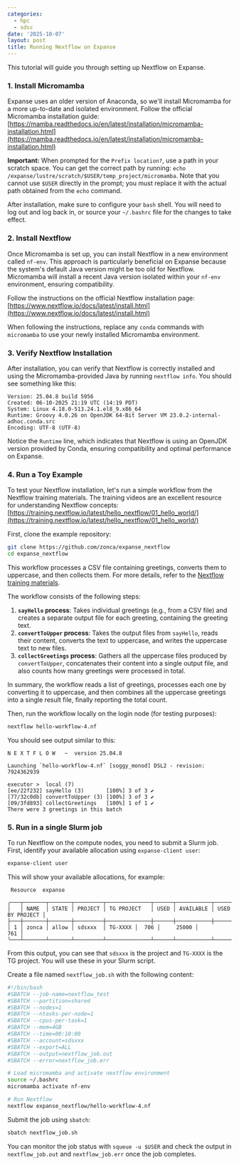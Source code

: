 ```yaml
---
categories:
  - hpc
  - sdsc
date: '2025-10-07'
layout: post
title: Running Nextflow on Expanse
---
```


This tutorial will guide you through setting up Nextflow on Expanse.

### 1. Install Micromamba

Expanse uses an older version of Anaconda, so we'll install Micromamba for a more up-to-date and isolated environment. Follow the official Micromamba installation guide: [https://mamba.readthedocs.io/en/latest/installation/micromamba-installation.html](https://mamba.readthedocs.io/en/latest/installation/micromamba-installation.html)

**Important:** When prompted for the `Prefix location?`, use a path in your scratch space. You can get the correct path by running: `echo /expanse/lustre/scratch/$USER/temp_project/micromamba`. Note that you cannot use `$USER` directly in the prompt; you must replace it with the actual path obtained from the `echo` command.

After installation, make sure to configure your `bash` shell. You will need to log out and log back in, or source your `~/.bashrc` file for the changes to take effect.

### 2. Install Nextflow

Once Micromamba is set up, you can install Nextflow in a new environment called `nf-env`. This approach is particularly beneficial on Expanse because the system's default Java version might be too old for Nextflow. Micromamba will install a recent Java version isolated within your `nf-env` environment, ensuring compatibility.

Follow the instructions on the official Nextflow installation page: [https://www.nextflow.io/docs/latest/install.html](https://www.nextflow.io/docs/latest/install.html)

When following the instructions, replace any `conda` commands with `micromamba` to use your newly installed Micromamba environment.

### 3. Verify Nextflow Installation

After installation, you can verify that Nextflow is correctly installed and using the Micromamba-provided Java by running `nextflow info`. You should see something like this:

```
Version: 25.04.8 build 5956
Created: 06-10-2025 21:19 UTC (14:19 PDT)
System: Linux 4.18.0-513.24.1.el8_9.x86_64
Runtime: Groovy 4.0.26 on OpenJDK 64-Bit Server VM 23.0.2-internal-adhoc.conda.src
Encoding: UTF-8 (UTF-8)
```

Notice the `Runtime` line, which indicates that Nextflow is using an OpenJDK version provided by Conda, ensuring compatibility and optimal performance on Expanse.

### 4. Run a Toy Example

To test your Nextflow installation, let's run a simple workflow from the Nextflow training materials. The training videos are an excellent resource for understanding Nextflow concepts: [https://training.nextflow.io/latest/hello_nextflow/01_hello_world/](https://training.nextflow.io/latest/hello_nextflow/01_hello_world/)

First, clone the example repository:

```bash
git clone https://github.com/zonca/expanse_nextflow
cd expanse_nextflow
```

This workflow processes a CSV file containing greetings, converts them to uppercase, and then collects them. For more details, refer to the [Nextflow training materials](https://training.nextflow.io/2.4.0/hello_nextflow/03_hello_workflow/).

The workflow consists of the following steps:

1.  **`sayHello` process**: Takes individual greetings (e.g., from a CSV file) and creates a separate output file for each greeting, containing the greeting text.
2.  **`convertToUpper` process**: Takes the output files from `sayHello`, reads their content, converts the text to uppercase, and writes the uppercase text to new files.
3.  **`collectGreetings` process**: Gathers all the uppercase files produced by `convertToUpper`, concatenates their content into a single output file, and also counts how many greetings were processed in total.

In summary, the workflow reads a list of greetings, processes each one by converting it to uppercase, and then combines all the uppercase greetings into a single result file, finally reporting the total count.

Then, run the workflow locally on the login node (for testing purposes):

```bash
nextflow hello-workflow-4.nf
```

You should see output similar to this:

```
N E X T F L O W   ~  version 25.04.8

Launching `hello-workflow-4.nf` [soggy_monod] DSL2 - revision: 7924362939

executor >  local (7)
[ee/22f232] sayHello (3)       [100%] 3 of 3 ✔
[77/32c0db] convertToUpper (3) [100%] 3 of 3 ✔
[09/3fd893] collectGreetings   [100%] 1 of 1 ✔
There were 3 greetings in this batch
```

### 5. Run in a single Slurm job

To run Nextflow on the compute nodes, you need to submit a Slurm job. First, identify your available allocation using `expanse-client user`:

```bash
expanse-client user
```

This will show your available allocations, for example:

```
 Resource  expanse 

╭───┬───────┬───────┬─────────┬──────────────┬──────┬───────────┬─────────────────╮
│   │ NAME  │ STATE │ PROJECT │ TG PROJECT   │ USED │ AVAILABLE │ USED BY PROJECT │
├───┼───────┼───────┼─────────┼──────────────┼──────┼───────────┼─────────────────┤
│ 1 │ zonca │ allow │ sdsxxx  │ TG-XXXX │  706 │     25000 │             761 │
╰───┴───────┴───────┴─────────┴──────────────┴──────┴───────────┴─────────────────╯
```

From this output, you can see that `sdsxxx` is the project and `TG-XXXX` is the TG project. You will use these in your Slurm script.

Create a file named `nextflow_job.sh` with the following content:

```bash
#!/bin/bash
#SBATCH --job-name=nextflow_test
#SBATCH --partition=shared
#SBATCH --nodes=1
#SBATCH --ntasks-per-node=1
#SBATCH --cpus-per-task=1
#SBATCH --mem=4GB
#SBATCH --time=00:10:00
#SBATCH --account=sdsxxx
#SBATCH --export=ALL
#SBATCH --output=nextflow_job.out
#SBATCH --error=nextflow_job.err

# Load micromamba and activate nextflow environment
source ~/.bashrc
micromamba activate nf-env

# Run Nextflow
nextflow expanse_nextflow/hello-workflow-4.nf
```

Submit the job using `sbatch`:

```bash
sbatch nextflow_job.sh
```

You can monitor the job status with `squeue -u $USER` and check the output in `nextflow_job.out` and `nextflow_job.err` once the job completes.